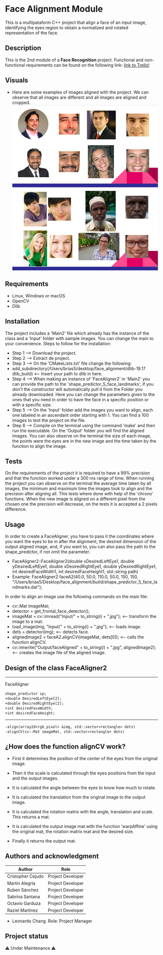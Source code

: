 # Face Alignment Module

This is a multipataform C++ project that align a face of an input image, identifying the eyes region to obtain a normalized and rotated representation of the face.

## Description

This is the 2nd module of a **Face Recognition** project. Functional and non-functional requirements can be found on the following link: [link to Trello!](https://trello.com/invite/b/5WHeFcX2/cf90313ec5cdf6685094467676a64ffd/face-recognition-module-2)

## Visuals
* Here are some examples of images aligned with the project. We can observe that all images are different and all images are aligned and cropped.
![imagen1](ImagenesReadme/imagen1.png)
![imagen2](ImagenesReadme/imagen2.png)
## Requirements
* Linux, Windows or macOS
* OpenCV
* Dlib

## Installation
The project includes a 'Main2' file which already has the instance of the class and a 'Input' folder with sample images. You can change the main to your convenience.
Steps to follow for the installation:
* Step 1 --> Download the project.
* Step 2 --> Extract de project.
* Step 3 --> On the 'CMakeLists.txt' file change the following:
* add_subdirectory(/Users/brias5/desktop/face_alignment/dlib-19.17 dlib_build) <-- Insert your path to dlib in here.
* Step 4 --> When making an instance of 'FaceAligner2' in 'Main2' you can provide the path to the 'shape_predictor_5_face_landmarks', if you don't the constructor will automatically pull it from the Folder you already downloaded. Here you can change the parameters given to the ones that you need in order to have the face in a specific position or with a specific size.
* Step 5 --> On the 'Input' folder add the images you want to align, each one labeled in an ascendant order starting with 1. You can find a 100 images to test the project on the file.
* Step 6 --> Compile on the terminal using the command 'make' and then run the executable. On the 'Output' folder you will find the aligned images. You can also observe on the terminal the size of each image, the points were the eyes are in the new image and the time taken by the function to align the image.

## Tests
On the requirements of the project it is required to have a 99% precision and that the function worked under a 300 ms range of time.
When running the project you can observe on the terminal the average time taken by all images, the minimum and maximum time the images took to align and the precision after aligning all.
This tests where done with help of the 'chrono' functions. When the new image is aligned on a different pixel from the chosen one the precision will decrease, on the tests it is accepted a 2 pixels difference.

## Usage
In order to create a FaceAligner, you have to pass it the coordinates where you want the eyes to be in after the alignment, the desired dimension of the output aligned image, and, if you want to, you can also pass the path to the shape_predictor, if not omit the parameter.
* FaceAligner2::FaceAligner2(double xDesiredLeftEye1, double yDesiredLeftEye1, double xDesiredRightEye1, double yDesiredRightEye1, int desiredFaceWidth1, int desiredFaceHeight1, std::string path)
* Example: FaceAligner2 faceA2(40.0, 50.0, 110.0,  50.0, 150, 150, "/Users/brias5/Desktop/face_alignment/build/shape_predictor_5_face_landmarks.dat");

In order to align an image use the following commands on the main file:
* cv::Mat imageMat;
* detector = get_frontal_face_detector();
* imageMat = cv::imread("Input/" + to_string(i) + ".jpg"); <-- transform the image to a mat.
* load_image(img, "Input/" + to_string(i) + ".jpg"); <-- loads image.
* dets = detector(img); <-- detects face.
* alignedImage2 = faceA2.alignCV(imageMat, dets[0]); <-- calls the function alignCV.
* cv::imwrite("Output/faceAligned" + to_string(i) + ".jpg", alignedImage2); <-- creates the image file of the aligned image.

## Design of the class FaceAligner2
------------
FaceAligner

    shape_predictor sp;
    +double DesiredLeftEye[2];
    +double DesiredRightEye[2];
    +int desiredFaceWidth;
    +int desiredFaceHeight;

------------
    -align(array2d<rgb_pixel> &img, std::vector<rectangle> dets)
    -alignCV(cv::Mat imageMat, std::vector<rectangle> dets)

## ¿How does the function alignCV work?

* First it determines the position of the center of the eyes from the original image.

* Then it the scale is calculated through the eyes positions from the input and the output images.

* It is calculated the angle between the eyes to know how much to rotate.

* It is calculated the translation from the original image to the output image.

* It is calculated the rotation matrix with the angle, translation and scale. This returns a mat.

* It is calculated the output image mat with the function 'warpAffine' using the original mat, the rotation matrix mat and the desired size.

* Finally it returns the output mat.


## Authors and acknowledgment
Author | Role
------------ | -------------
Cristopher Cejudo | Project Developer
Martin Alegría | Project Developer
Ruben Sánchez | Project Developer
Sabrina Santana| Project Developer
Octavio Garduza | Project Developer
Raziel Martínez | Project Developer

* Leonardo Chang. Role: Project Manager

## Project status
⚠️ Under Maintenance ⚠️
